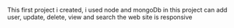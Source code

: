 This first project i created, i used node and mongoDb 
in this project can add user, update, delete, view and search the web site is responsive
